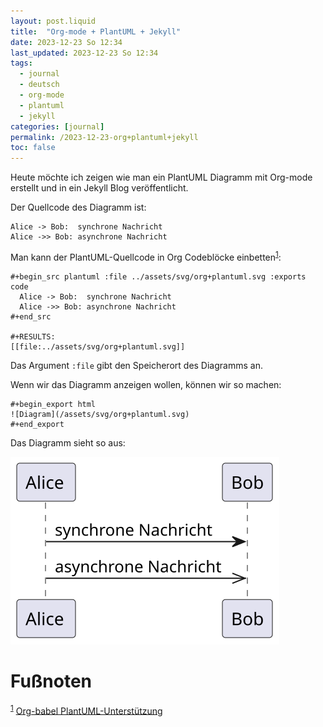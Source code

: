 ```yaml
---
layout: post.liquid
title:  "Org-mode + PlantUML + Jekyll"
date: 2023-12-23 So 12:34
last_updated: 2023-12-23 So 12:34
tags:
  - journal
  - deutsch
  - org-mode
  - plantuml
  - jekyll
categories: [journal]
permalink: /2023-12-23-org+plantuml+jekyll
toc: false
---
```


Heute möchte ich zeigen wie man ein PlantUML Diagramm mit Org-mode
erstellt und in ein Jekyll Blog veröffentlicht.

Der Quellcode des Diagramm ist:

    Alice -> Bob:  synchrone Nachricht
    Alice ->> Bob: asynchrone Nachricht

Man kann der PlantUML-Quellcode in Org Codeblöcke einbetten<sup><a id="fnr.1" class="footref" href="#fn.1" role="doc-backlink">1</a></sup>: 

    #+begin_src plantuml :file ../assets/svg/org+plantuml.svg :exports code
      Alice -> Bob:  synchrone Nachricht
      Alice ->> Bob: asynchrone Nachricht
    #+end_src
    
    #+RESULTS:
    [[file:../assets/svg/org+plantuml.svg]]

Das Argument `:file` gibt den Speicherort des Diagramms an.

Wenn wir das Diagramm anzeigen wollen, können wir so machen:

    #+begin_export html
    ![Diagram](/assets/svg/org+plantuml.svg)
    #+end_export

Das Diagramm sieht so aus:

![Diagram](/assets/svg/org+plantuml.svg)


# Fu&szlig;noten

<sup><a id="fn.1" href="#fnr.1">1</a></sup> [Org-babel PlantUML-Unterstützung](https://eschulte.github.io/babel-dev/DONE-integrate-plantuml-support.html)
